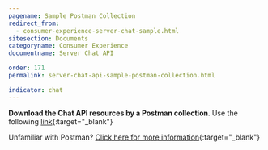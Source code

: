 ```yaml
---
pagename: Sample Postman Collection
redirect_from:
  - consumer-experience-server-chat-sample.html
sitesection: Documents
categoryname: Consumer Experience
documentname: Server Chat API

order: 171
permalink: server-chat-api-sample-postman-collection.html

indicator: chat
---
```


**Download the Chat API resources by a Postman collection**. Use the following [link](assets/content/ServerChatAPI.postman_collection){:target="_blank"}

Unfamiliar with Postman? [Click here for more information](https://www.getpostman.com/){:target="_blank"}
